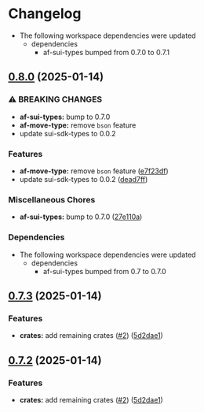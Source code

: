 # Changelog

* The following workspace dependencies were updated
  * dependencies
    * af-sui-types bumped from 0.7.0 to 0.7.1

## [0.8.0](https://github.com/AftermathFinance/aftermath-sdk-rust/compare/af-move-type-v0.7.3...af-move-type-v0.8.0) (2025-01-14)


### ⚠ BREAKING CHANGES

* **af-sui-types:** bump to 0.7.0
* **af-move-type:** remove `bson` feature
* update sui-sdk-types to 0.0.2

### Features

* **af-move-type:** remove `bson` feature ([e7f23df](https://github.com/AftermathFinance/aftermath-sdk-rust/commit/e7f23dface544b68a8580e69e98a17905922f58e))
* update sui-sdk-types to 0.0.2 ([dead7ff](https://github.com/AftermathFinance/aftermath-sdk-rust/commit/dead7ffe88364166a9de60c48b6da53fe4383e58))


### Miscellaneous Chores

* **af-sui-types:** bump to 0.7.0 ([27e110a](https://github.com/AftermathFinance/aftermath-sdk-rust/commit/27e110a9455d4a1b9c4d9c1a9e4e0c85728a1e96))


### Dependencies

* The following workspace dependencies were updated
  * dependencies
    * af-sui-types bumped from 0.7 to 0.7.0

## [0.7.3](https://github.com/AftermathFinance/aftermath-sdk-rust/compare/af-move-type-v0.7.2...af-move-type-v0.7.3) (2025-01-14)


### Features

* **crates:** add remaining crates ([#2](https://github.com/AftermathFinance/aftermath-sdk-rust/issues/2)) ([5d2dae1](https://github.com/AftermathFinance/aftermath-sdk-rust/commit/5d2dae1392de8ed6a5af63a0e559bd3416112b35))

## [0.7.2](https://github.com/AftermathFinance/aftermath-sdk-rust/compare/af-move-type-v0.7.1...af-move-type-v0.7.2) (2025-01-14)


### Features

* **crates:** add remaining crates ([#2](https://github.com/AftermathFinance/aftermath-sdk-rust/issues/2)) ([5d2dae1](https://github.com/AftermathFinance/aftermath-sdk-rust/commit/5d2dae1392de8ed6a5af63a0e559bd3416112b35))
